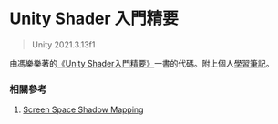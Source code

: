# Unity Shader 入門精要

> Unity 2021.3.13f1

由馮樂樂著的[《Unity Shader入門精要》](https://github.com/candycat1992/Unity_Shaders_Book)一書的代碼。附上個人[學習筆記](https://reikun.notion.site/Unity-Shader-393f8f7352d54c968b1da53d3aeba37f)。

### 相關參考

1. [Screen Space Shadow Mapping](https://github.com/Talesofwing/Unity-ScreenSpaceShadowMapping)